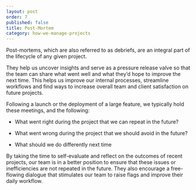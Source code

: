 ```yaml
---
layout: post
order: 7
published: false
title: Post-Mortem
category: how-we-manage-projects
---
```

Post-mortems, which are also referred to as debriefs, are an integral part of the lifecycle of any given project. 

<!-- more -->

They help us uncover insights and serve as a pressure release valve so that the team can share what went well and what they’d hope to improve the next time. This helps us improve our internal processes, streamline workflows and find ways to increase overall team and client satisfaction on future projects. 

Following a launch or the deployment of a large feature, we typically hold these meetings, and the following:

* What went right during the project that we can repeat in the future?

* What went wrong during the project that we should avoid in the future?

* What should we do differently next time

By taking the time to self-evaluate and reflect on the outcomes of recent projects, our team is in a better position to ensure that these issues or inefficiencies are not repeated in the future. They also encourage a free-flowing dialogue that stimulates our team to raise flags and improve their daily workflow. 